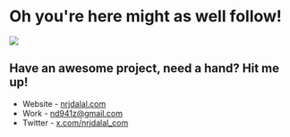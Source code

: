 # Oh you're here might as well follow!

![](https://rdt.li/gh-nrjdalal-visits)

## Have an awesome project, need a hand? Hit me up!

- Website - [nrjdalal.com](https://rdt.li/gh2nrjdalal)
- Work - [nd941z@gmail.com](mailto:nd941z@gmail.com)
- Twitter - [x.com/nrjdalal_com](https://rdt.li/x-nrjdalal)


